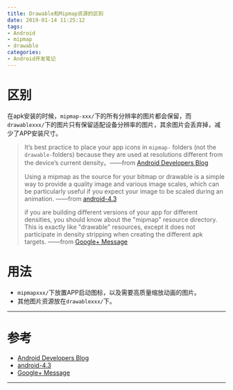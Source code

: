 ```yaml
---
title: Drawable和Mipmap资源的区别
date: 2019-01-14 11:25:12
tags:
- Android
- mipmap
- drawable
categories:
- Android开发笔记
---
```


# 区别

在apk安装的时候，`mipmap-xxx/`下的所有分辨率的图片都会保留，而`drawablexxx/`下的图片只有保留适配设备分辨率的图片，其余图片会丢弃掉，减少了APP安装尺寸。

> It’s best practice to place your app icons in `mipmap-` folders (not the `drawable-`folders) because they are used at resolutions different from the device’s current density。——from [Android Developers Blog](https://android-developers.googleblog.com/2014/10/getting-your-apps-ready-for-nexus-6-and.html)
>
> Using a mipmap as the source for your bitmap or drawable is a simple way to provide a quality image and various image scales, which can be particularly useful if you expect your image to be scaled during an animation. ——from [android-4.3](https://developer.android.com/about/versions/android-4.3)
>
>  if you are building different versions of your app for different densities, you should know about the "mipmap" resource directory.  This is exactly like "drawable" resources, except it does not participate in density stripping when creating the different apk targets. ——from [Google+ Message](https://plus.google.com/+DianneHackborn/posts/QTA9McYan1L)

# 用法

- `mipmapxxx/`下放置APP启动图标，以及需要高质量缩放动画的图片。
- 其他图片资源放在`drawablexxx/`下。

---

# 参考

- [Android Developers Blog](https://android-developers.googleblog.com/2014/10/getting-your-apps-ready-for-nexus-6-and.html)
- [android-4.3](https://developer.android.com/about/versions/android-4.3)
- [Google+ Message](https://plus.google.com/+DianneHackborn/posts/QTA9McYan1L)

----